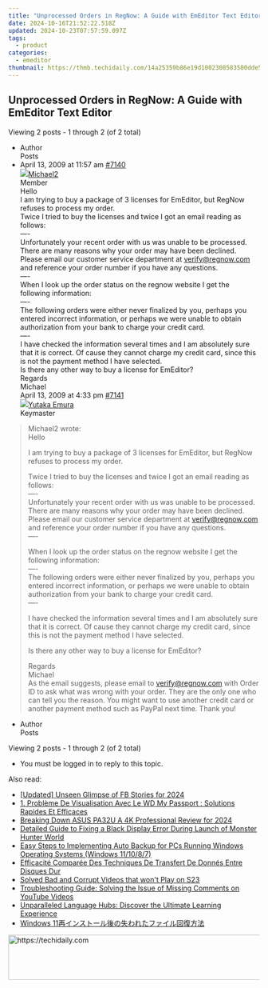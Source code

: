 ```yaml
---
title: "Unprocessed Orders in RegNow: A Guide with EmEditor Text Editor"
date: 2024-10-16T21:52:22.518Z
updated: 2024-10-23T07:57:59.097Z
tags:
  - product
categories:
  - emeditor
thumbnail: https://thmb.techidaily.com/14a25359b86e19d1002308583500dde5e5cec05558fa18656a09087a1aaee21b.jpg
---
```


## Unprocessed Orders in RegNow: A Guide with EmEditor Text Editor

Viewing 2 posts - 1 through 2 (of 2 total)

* Author  
Posts
* April 13, 2009 at 11:57 am [#7140](https://tools.techidaily.com/emeditor/products/)  
[![](https://secure.gravatar.com/avatar/a6bf559b23ee49098cd4ac04ae147560?s=80&d=identicon&r=g)Michael2](https://www.emeditor.com/forums/users/Michael2/ "View Michael2's profile")  
Member  
Hello  
 I am trying to buy a package of 3 licenses for EmEditor, but RegNow refuses to process my order.  
 Twice I tried to buy the licenses and twice I got an email reading as follows:  
 —-  
 Unfortunately your recent order with us was unable to be processed. There are many reasons why your order may have been declined. Please email our customer service department at [verify@regnow.com](https://tools.techidaily.com/emeditor/products/) and reference your order number  if you have any questions.  
 —-  
 When I look up the order status on the regnow website I get the following information:  
 —-  
 The following orders were either never finalized by you, perhaps you entered incorrect information, or perhaps we were unable to obtain authorization from your bank to charge your credit card.  
 —-  
 I have checked the information several times and I am absolutely sure that it is correct. Of cause they cannot charge my credit card, since this is not the payment method I have selected.  
 Is there any other way to buy a license for EmEditor?  
 Regards  
 Michael  
April 13, 2009 at 4:33 pm [#7141](https://tools.techidaily.com/emeditor/products/)  
[![](https://secure.gravatar.com/avatar/a0a6377144ed3636f985d87303f65ed2?s=80&d=identicon&r=g)Yutaka Emura](https://www.emeditor.com/forums/users/yemura/ "View Yutaka Emura's profile")  
Keymaster  
> Michael2 wrote:  
> Hello  
>  
> I am trying to buy a package of 3 licenses for EmEditor, but RegNow refuses to process my order.  
>  
> Twice I tried to buy the licenses and twice I got an email reading as follows:  
> —-  
> Unfortunately your recent order with us was unable to be processed. There are many reasons why your order may have been declined. Please email our customer service department at [verify@regnow.com](https://tools.techidaily.com/emeditor/products/) and reference your order number if you have any questions.  
> —-  
>  
> When I look up the order status on the regnow website I get the following information:  
> —-  
> The following orders were either never finalized by you, perhaps you entered incorrect information, or perhaps we were unable to obtain authorization from your bank to charge your credit card.  
> —-  
>  
> I have checked the information several times and I am absolutely sure that it is correct. Of cause they cannot charge my credit card, since this is not the payment method I have selected.  
>  
> Is there any other way to buy a license for EmEditor?  
>  
> Regards  
> Michael  
 As the email suggests, please email to [verify@regnow.com](https://tools.techidaily.com/emeditor/products/) with Order ID to ask what was wrong with your order. They are the only one who can tell you the reason. You might want to use another credit card or another payment method such as PayPal next time. Thank you!
* Author  
Posts

Viewing 2 posts - 1 through 2 (of 2 total)

* You must be logged in to reply to this topic.

<ins class="adsbygoogle"
     style="display:block"
     data-ad-format="autorelaxed"
     data-ad-client="ca-pub-7571918770474297"
     data-ad-slot="1223367746"></ins>

<ins class="adsbygoogle"
     style="display:block"
     data-ad-client="ca-pub-7571918770474297"
     data-ad-slot="8358498916"
     data-ad-format="auto"
     data-full-width-responsive="true"></ins>

<span class="atpl-alsoreadstyle">Also read:</span>
<div><ul>
<li><a href="https://facebook-video-content.techidaily.com/updated-unseen-glimpse-of-fb-stories-for-2024/"><u>[Updated] Unseen Glimpse of FB Stories for 2024</u></a></li>
<li><a href="https://win-studio.techidaily.com/1-probleme-de-visualisation-avec-le-wd-my-passport-solutions-rapides-et-efficaces/"><u>1. Problème De Visualisation Avec Le WD My Passport : Solutions Rapides Et Efficaces</u></a></li>
<li><a href="https://extra-resources.techidaily.com/breaking-down-asus-pa32u-a-4k-professional-review-for-2024/"><u>Breaking Down ASUS PA32U A 4K Professional Review for 2024</u></a></li>
<li><a href="https://win-howtos.techidaily.com/detailed-guide-to-fixing-a-black-display-error-during-launch-of-monster-hunter-world/"><u>Detailed Guide to Fixing a Black Display Error During Launch of Monster Hunter World</u></a></li>
<li><a href="https://win-studio.techidaily.com/easy-steps-to-implementing-auto-backup-for-pcs-running-windows-operating-systems-windows-111087/"><u>Easy Steps to Implementing Auto Backup for PCs Running Windows Operating Systems (Windows 11/10/8/7)</u></a></li>
<li><a href="https://win-studio.techidaily.com/efficacite-comparee-des-techniques-de-transfert-de-donnes-entre-disques-dur/"><u>Efficacité Comparée Des Techniques De Transfert De Donnés Entre Disques Dur</u></a></li>
<li><a href="https://techidaily.com/solved-bad-and-corrupt-videos-that-won-t-play-on-s23-by-stellar-video-repair-mobile-video-repair/"><u>Solved Bad and Corrupt Videos that won't Play on S23</u></a></li>
<li><a href="https://techno-recovery.techidaily.com/troubleshooting-guide-solving-the-issue-of-missing-comments-on-youtube-videos/"><u>Troubleshooting Guide: Solving the Issue of Missing Comments on YouTube Videos</u></a></li>
<li><a href="https://mondly-stories.techidaily.com/unparalleled-language-hubs-discover-the-ultimate-learning-experience/"><u>Unparalleled Language Hubs: Discover the Ultimate Learning Experience</u></a></li>
<li><a href="https://win-studio.techidaily.com/1728509570569-windows-11/"><u>Windows 11再インストール後の失われたファイル回復方法</u></a></li>
</ul></div>

<!-- affiliate ads begin -->
<a href="https://aligracehair.sjv.io/c/5597632/1997680/19272" target="_top" id="1997680">
  <img src="//a.impactradius-go.com/display-ad/19272-1997680" border="0" alt="https://techidaily.com" width="728" height="90"/>
</a>
<img height="0" width="0" src="https://aligracehair.sjv.io/i/5597632/1997680/19272" style="position:absolute;visibility:hidden;" border="0" />
<!-- affiliate ads end -->

